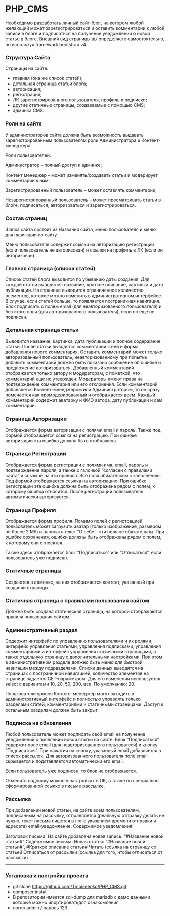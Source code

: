 # PHP_CMS
Необходимо разработать личный сайт-блог, на котором любой желающий может зарегистрироваться и оставить комментарии к любой записи в блоге и подписаться на получение уведомлений о новой статье в блоге. Внешний вид страницы вы определяете самостоятельно, но используя framework bootstrap v4.


### Структура Сайта
Страницы на сайте:

- главная (она же список статей);
- детальная страница статьи блога;
- авторизация;
- регистрация;
- ЛК зарегистрированного пользователя, профиль и подписки;
- другие статичные страницы, создаваемые с помощью CMS;
- админка CMS.

### Роли на сайте
У администраторов сайта должна быть возможность выдавать зарегистрированным пользователям роли Администратора и Контент-менеджера.

Роли пользователей:

Администратор – полный доступ к админке;

Контент менеджер – может изменять/создавать статьи и модерирует комментарии к ним;

Зарегистрированный пользователь – может оставлять комментарии;

Незарегистрированный пользователь – может просматривать статьи в блоге, подписаться, авторизоваться и зарегистрироваться.


### Состав страниц
Шапка сайта состоит из Названия сайта, меню пользователя и меню для навигации по сайту.

Меню пользователя содержит ссылки на авторизацию регистрации (если пользователь не авторизован) и ссылки на профиль в ЛК (если он авторизован).


### Главная страница (список статей)
Список статей блога выводится по убыванию даты создания. Для каждой статьи выводятся: название, краткое описание, картинка и дата публикации. На странице выводится ограниченное количество элементов, которое можно изменить в административном интерфейсе. В случае, если статей больше, то появляется постраничная навигация. Блок подписать с полем email (для неавторизованного пользователя) и без этого поля (для авторизованного пользователя), если он еще не подписан.


### Детальная страница статьи
Выводится название, картинка, дата публикации и полное содержание статьи. После статьи выводятся комментарии к ней и форма добавления нового комментария. Оставить комментарий может только авторизованный пользователь, неавторизованному при попытке добавить комментарий должно быть показано сообщение об ошибке и предложение авторизоваться. Добавленный комментарий отображается только автору и модераторам, с пометкой, что комментарий еще не утвержден. Модераторы имеют права на подтверждение комментария или его отклонения. Если комментарий добавляется Контент-менеджером или Администратором, то он сразу помечается как промодерированный и отображается всем. Каждый комментарий содержит аватарку и ФИО автора, дату публикации и сам комментарий.


### Страница Авторизации
Отображается форма авторизации с полями email и пароль. Также под формой отображается ссылка на регистрацию. При ошибке авторизации эта ошибка должна быть отображена.


### Страница Регистрации
Отображается форма регистрации с полями имя, email, пароль и подтверждение пароля, а также с галочкой “согласен с правилами сайта” и ссылкой на эти правила. Все поля обязательны к заполнению. Под формой отображается ссылка на авторизацию. При ошибке регистрации эта ошибка должна быть отображена рядом с полем, к которому ошибка относится. После регистрации пользователь автоматически авторизуется.



### Страница Профиля
Отображается форма профиля. Помимо полей с регистрацией, пользователь может загрузить аватар (только изображение, размером не более 2 Мб) и написать текст “О себе – эти поля не обязательны. При ошибке сохранения, ошибки должны быть отображены рядом с полем, к которому они относятся.

Также здесь отображается блок “Подписаться” или “Отписаться”, если пользователь уже подписан.


### Статичные страницы
Создаются в админке, на них отображается контент, указанный при создании страницы.



### Статичная страница с правилами пользования сайтом
Должна быть создана статическая страница, на которой отображаются правила пользования сайтом.

### Административный раздел
Содержит интерфейс по управлению пользователями и их ролями, интерфейс управления статьями, управления подписками, управления комментариями и интерфейс управления статичными страницами, а также отдельную страницу с дополнительными настройками. При этом в административном разделе должно быть меню для быстрой навигации между подразделами. Списки данных выводятся на страницах с постраничной навигацией, количество элементов на странице задается GET-параметром. Для его изменения используется select с вариантами 10, 20, 50, 200, все. По умолчанию: 20.

Пользователи уровня Контент-менеджер могут заходить в административный интерфейс и полностью управлять только разделами статей, комментариями и статичными страницами. Доступ к остальным разделам должен быть закрыт.

### Подписка на обновления
Любой пользователь может подписать свой email на получение уведомлений о появлении новой статьи на сайте. Блок “Подписаться” содержит поле email (для неавторизованного пользователя) и кнопку “Подписаться”. При нажатии на кнопку, указанный email добавляется в список рассылок. Для авторизованного пользователя поле email скрывается и подставляется автоматически его email.

Если пользователь уже подписан, то блок не отображается.

Отменить подписку можно в настройках в ЛК, а также по специально сформированной ссылке в письме рассылке.

### Рассылка
При добавлении новой статьи, на сайте всем пользователям, подписанным на рассылку, отправляется (реальную отправку делать не нужно, текст письма пишется в лог с указанием времени отправки и адресата) email-уведомление. Содержимое уведомления:

Заголовок письма: На сайте добавлена новая запись: “#Название новой статьи#”
Содержимое письма:
Новая статья: “#Название новой статьи#”,
#Краткое описание статьи#
Читать (ссылка на страницу со статьей
Отписаться от рассылки (ссылка для того, чтобы отписаться от рассылки)

------

### Установка и настройка проекта
- git clone https://github.com/Tmoiseenko/PHP_CMS.git
- composer install
- В репозитории имеется sql-dump для mariadb с демо данными которые можно ипортироватьдля ознакомления
- логин admin / пароль 123
